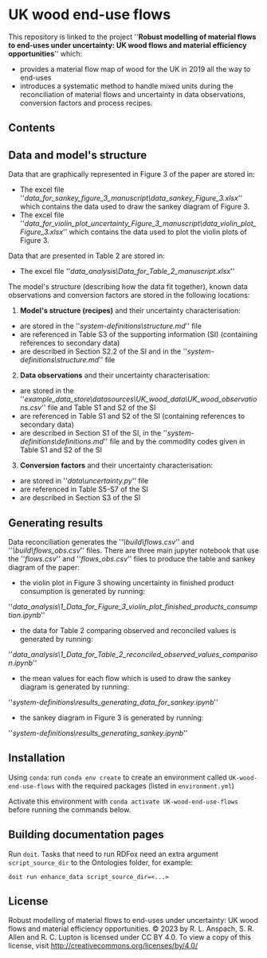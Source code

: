 # UK wood end-use flows 

This repository is linked to the project ''**Robust modelling of material flows to end-uses under uncertainty: UK wood flows and material efficiency opportunities**'' which:
- provides a material flow map of wood for the UK in 2019 all the way to end-uses
- introduces a systematic method to handle mixed units during the reconciliation of material flows and uncertainty in data observations, conversion factors and process recipes.

## Contents

## Data and model's structure

Data that are graphically represented in Figure 3 of the paper are stored in:
- The excel file ''*data_for_sankey_figure_3_manuscript\data_sankey_Figure_3.xlsx*'' which contains the data used to draw the sankey diagram of Figure 3.
- The excel file ''*data_for_violin_plot_uncertainty_Figure_3_manuscript\data_violin_plot_Figure_3.xlsx*'' which contains the data used to plot the violin plots of Figure 3.

Data that are presented in Table 2 are stored in:
- The excel file ''*data_analysis\Data_for_Table_2_manuscript.xlsx*''

The model's structure (describing how the data fit together), known data observations and conversion factors are stored in the following locations:

1. **Model's structure (recipes)** and their uncertainty characterisation:

 - are stored in the ''*system-definitions\structure.md*'' file
 - are referenced in Table S3 of the supporting information (SI) (containing references to secondary data)
 - are described in Section S2.2 of the SI and in the ''*system-definitions\structure.md*'' file

2. **Data observations** and their uncertainty characterisation: 

 - are stored in the ''*example_data_store\datasources\UK_wood_data\UK_wood_observations.csv*'' file and Table S1 and S2 of the SI
 - are referenced in Table S1 and S2 of the SI (containing references to secondary data)
 - are described in Section S1 of the SI, in the ''*system-definitions\definitions.md*'' file and by the commodity codes given in Table S1 and S2 of the SI

3. **Conversion factors** and their uncertainty characterisation:

 - are stored in ''*data\uncertainty.py*'' file 
 - are referenced in Table S5-S7 of the SI
 - are described in Section S3 of the SI 

## Generating results
Data reconciliation generates the ''*\build\flows.csv*'' and ''*\build\flows_obs.csv*'' files.
There are three main jupyter notebook that use the ''*flows.csv*'' and ''*flows_obs.csv*'' files to produce the table and sankey diagram of the paper:
- the violin plot in Figure 3 showing uncertainty in finished product consumption is generated by running:

''*data_analysis\1_Data_for_Figure_3_violin_plot_finished_products_consumption.ipynb*''
- the data for Table 2 comparing observed and reconciled values is generated by running:

''*data_analysis\1_Data_for_Table_2_reconciled_observed_values_comparison.ipynb*''
- the mean values for each flow which is used to draw the sankey diagram is generated by running:

''*system-definitions\results_generating_data_for_sankey.ipynb*'' 
-  the sankey diagram in Figure 3 is generated by running:

''*system-definitions\results_generating_sankey.ipynb*''

## Installation

Using `conda`: run `conda env create` to create an environment called `UK-wood-end-use-flows` with the required packages (listed in `environment.yml`)

Activate this environment with `conda activate UK-wood-end-use-flows` before running the commands below.

## Building documentation pages

Run `doit`. Tasks that need to run RDFox need an extra argument `script_source_dir` to the Ontologies folder, for example:

```
doit run enhance_data script_source_dir=<...>
```

## License

Robust modelling of material flows to end-uses under uncertainty: UK wood flows and material efficiency opportunities. © 2023 by R. L. Anspach, S. R. Allen and R. C. Lupton is licensed under CC BY 4.0. To view a copy of this license, visit http://creativecommons.org/licenses/by/4.0/